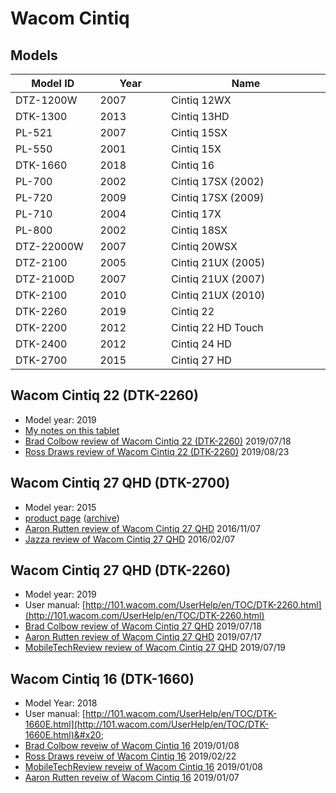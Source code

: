 # Wacom Cintiq

## Models

<table><thead><tr><th width="131">Model ID</th><th width="110">Year</th><th width="279">Name</th></tr></thead><tbody><tr><td>DTZ-1200W</td><td>2007</td><td>Cintiq 12WX</td></tr><tr><td>DTK-1300</td><td>2013</td><td>Cintiq 13HD</td></tr><tr><td>PL-521</td><td>2007</td><td>Cintiq 15SX</td></tr><tr><td>PL-550</td><td>2001</td><td>Cintiq 15X</td></tr><tr><td>DTK-1660</td><td>2018</td><td>Cintiq 16</td></tr><tr><td>PL-700</td><td>2002</td><td>Cintiq 17SX (2002)</td></tr><tr><td>PL-720</td><td>2009</td><td>Cintiq 17SX (2009)</td></tr><tr><td>PL-710</td><td>2004</td><td>Cintiq 17X</td></tr><tr><td>PL-800</td><td>2002</td><td>Cintiq 18SX</td></tr><tr><td>DTZ-22000W</td><td>2007</td><td>Cintiq 20WSX</td></tr><tr><td>DTZ-2100</td><td>2005</td><td>Cintiq 21UX (2005)</td></tr><tr><td>DTZ-2100D</td><td>2007</td><td>Cintiq 21UX (2007)</td></tr><tr><td>DTK-2100</td><td>2010</td><td>Cintiq 21UX (2010)</td></tr><tr><td>DTK-2260</td><td>2019</td><td>Cintiq 22</td></tr><tr><td>DTK-2200</td><td>2012</td><td>Cintiq 22 HD Touch</td></tr><tr><td>DTK-2400</td><td>2012</td><td>Cintiq 24 HD</td></tr><tr><td>DTK-2700</td><td>2015</td><td>Cintiq 27 HD</td></tr></tbody></table>

## Wacom Cintiq 22 (DTK-2260)

* Model year: 2019
* [My notes on this tablet](wacom-cintiq/7p-notes-wacom-dtk-2260.md)
* [Brad Colbow review of Wacom Cintiq 22 (DTK-2260)](https://www.youtube.com/watch?v=662QvZMik4U) 2019/07/18
* [Ross Draws review of Wacom Cintiq 22 (DTK-2260)](https://www.youtube.com/watch?v=02kg7Oxxd20) 2019/08/23

## Wacom Cintiq 27 QHD (DTK-2700)

* Model year: 2015
* [product page](https://estore.wacom.com/en-us/wacom-cintiq-22-dtk2260k0a.html) ([archive](https://archive.is/nlTKO))
* [Aaron Rutten review of Wacom Cintiq 27 QHD](https://youtu.be/rzzB2\_iiJQA) 2016/11/07
* [Jazza review of Wacom Cintiq 27 QHD](https://youtu.be/G8SYYpnXmHk) 2016/02/07&#x20;

## Wacom Cintiq 27 QHD  (DTK-2260)

* Model year: 2019
* User manual: [http://101.wacom.com/UserHelp/en/TOC/DTK-2260.html](http://101.wacom.com/UserHelp/en/TOC/DTK-2260.html)
* [Brad Colbow review of Wacom Cintiq 27 QHD](https://youtu.be/662QvZMik4U) 2019/07/18
* [Aaron Rutten review of Wacom Cintiq 27 QHD](https://youtu.be/xBPNyYX6zi8) 2019/07/17
* [MobileTechReview review of Wacom Cintiq 27 QHD](https://www.youtube.com/watch?v=03XtX5Gg76g) 2019/07/19

## Wacom Cintiq 16 (DTK-1660)

* Model Year: 2018
* User manual: [http://101.wacom.com/UserHelp/en/TOC/DTK-1660E.html](http://101.wacom.com/UserHelp/en/TOC/DTK-1660E.html)&#x20;
* [Brad Colbow reveiw of Wacom Cintiq 16](https://www.youtube.com/watch?v=ye8R0LAbkiE) 2019/01/08
* [Ross Draws reveiw of Wacom Cintiq 16](https://youtu.be/6\_tMU5z6s9s) 2019/02/22
* [MobileTechReview reveiw of Wacom Cintiq 16](https://youtu.be/v4qDRupCLHY) 2019/01/08
* [Aaron Rutten reveiw of Wacom Cintiq 16](https://youtu.be/nXrFULq096A) 2019/01/07
